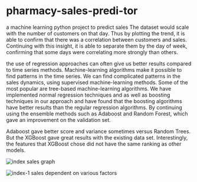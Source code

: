 # pharmacy-sales-predi-tor
a machine learning python project to predict sales
The dataset would scale with the number of customers on that day. Thus by plotting the trend, it is able to confirm that there was a correlation between customers and sales. Continuing with this insight, it is able to separate them by the day of week, confirming that some days were correlating more strongly than others. 

 the use of regression approaches can often give us better results compared to time series methods. Machine-learning algorithms make it possible to find patterns in the time series. We can find complicated patterns in the sales dynamics, using supervised machine-learning methods. Some of the most popular are tree-based machine-learning algorithms. We have implemented normal regression techniques and as well as boosting techniques in our approach and have found that the boosting algorithms have better results than the regular regression algorithms. By continuing using the ensemble methods such as Adaboost and Random Forest, which gave an improvement on the validation set.

Adaboost gave better score and variance sometimes versus Random Trees. But the XGBoost gave great results with the existing data set. Interestingly, the features that XGBoost chose did not have the same ranking as other models. 

![index](https://user-images.githubusercontent.com/74498340/179389502-4b4b2edf-2836-46de-be8d-3d8cce2afe47.png)
sales graph


![index-1](https://user-images.githubusercontent.com/74498340/179389535-d09af36d-fee2-4a67-b8d6-958f9a99c2dc.png)
sales dependent on various factors
